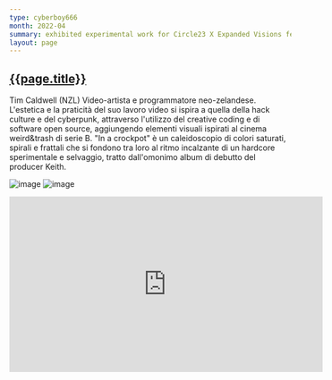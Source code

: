 ```yaml
---
type: cyberboy666
month: 2022-04
summary: exhibited experimental work for Circle23 X Expanded Visions festival, Italy
layout: page
---
```


## [ {{page.title}} ]({{page.url}})

Tim Caldwell (NZL)
Video-artista e programmatore neo-zelandese.
L'estetica e la praticità del suo lavoro video si ispira a quella della hack culture e del cyberpunk, attraverso l'utilizzo del creative coding e di software open source, aggiungendo elementi visuali ispirati al cinema weird&trash di serie B.
"In a crockpot" è un caleidoscopio di colori saturati, spirali e frattali che si fondono tra loro al ritmo incalzante di un hardcore sperimentale e selvaggio, tratto dall'omonimo album di debutto del producer Keith.


![image](/images/cyberboy666/Cirlce23-0.jpg)
![image](/images/cyberboy666/Cirlce23-0.jpg)

<iframe src="https://www.facebook.com/plugins/video.php?height=314&href=https%3A%2F%2Fwww.facebook.com%2FCollettivoCerchio23%2Fvideos%2F504574324716293%2F&show_text=false&width=560&t=0" width="560" height="314" style="border:none;overflow:hidden" scrolling="no" frameborder="0" allowfullscreen="true" allow="autoplay; clipboard-write; encrypted-media; picture-in-picture; web-share" allowFullScreen="true"></iframe>